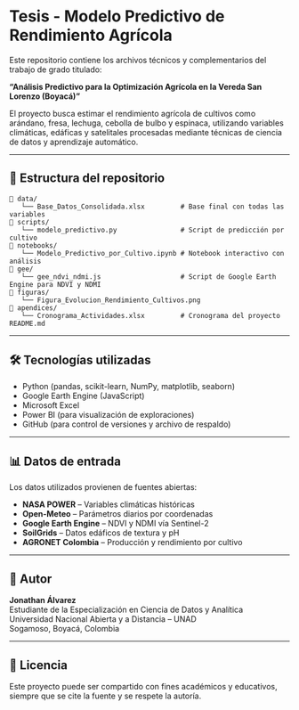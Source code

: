 
# Tesis - Modelo Predictivo de Rendimiento Agrícola

Este repositorio contiene los archivos técnicos y complementarios del trabajo de grado titulado:

**“Análisis Predictivo para la Optimización Agrícola en la Vereda San Lorenzo (Boyacá)”**

El proyecto busca estimar el rendimiento agrícola de cultivos como arándano, fresa, lechuga, cebolla de bulbo y espinaca, utilizando variables climáticas, edáficas y satelitales procesadas mediante técnicas de ciencia de datos y aprendizaje automático.

---

## 📁 Estructura del repositorio

```
📂 data/
   └── Base_Datos_Consolidada.xlsx         # Base final con todas las variables
📂 scripts/
   └── modelo_predictivo.py                # Script de predicción por cultivo
📂 notebooks/
   └── Modelo_Predictivo_por_Cultivo.ipynb # Notebook interactivo con análisis
📂 gee/
   └── gee_ndvi_ndmi.js                    # Script de Google Earth Engine para NDVI y NDMI
📂 figuras/
   └── Figura_Evolucion_Rendimiento_Cultivos.png
📂 apendices/
   └── Cronograma_Actividades.xlsx         # Cronograma del proyecto
README.md
```

---

## 🛠️ Tecnologías utilizadas

- Python (pandas, scikit-learn, NumPy, matplotlib, seaborn)
- Google Earth Engine (JavaScript)
- Microsoft Excel
- Power BI (para visualización de exploraciones)
- GitHub (para control de versiones y archivo de respaldo)

---

## 📊 Datos de entrada

Los datos utilizados provienen de fuentes abiertas:

- **NASA POWER** – Variables climáticas históricas
- **Open-Meteo** – Parámetros diarios por coordenadas
- **Google Earth Engine** – NDVI y NDMI vía Sentinel-2
- **SoilGrids** – Datos edáficos de textura y pH
- **AGRONET Colombia** – Producción y rendimiento por cultivo

---

## 👤 Autor

**Jonathan Álvarez**  
Estudiante de la Especialización en Ciencia de Datos y Analítica  
Universidad Nacional Abierta y a Distancia – UNAD  
Sogamoso, Boyacá, Colombia

---

## 📄 Licencia

Este proyecto puede ser compartido con fines académicos y educativos, siempre que se cite la fuente y se respete la autoría.
